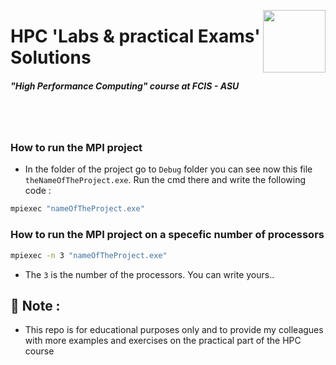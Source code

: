 <p><a href="https://www.asu.edu.eg/"><img align="right" src="https://ums.asu.edu.eg/images/logo.png" width="100" /></a></p>
<div align=left>
<h1>
  HPC 'Labs & practical Exams' Solutions
</h1>
  <h5>
    "High Performance Computing" course at FCIS - ASU
</div>
<br>
<br>

### How to run the MPI project
- In the folder of the project go to `Debug` folder you can see now this file `theNameOfTheProject.exe`. Run the cmd there and write the following code :
```bash
mpiexec "nameOfTheProject.exe"
```
### How to run the MPI project on a specefic number of processors
```bash
mpiexec -n 3 "nameOfTheProject.exe"
```
- The `3` is the number of the processors. You can write yours..


## 📌 Note :
- This repo is for educational purposes only and to provide my colleagues with more examples and exercises on the practical part of the HPC course
